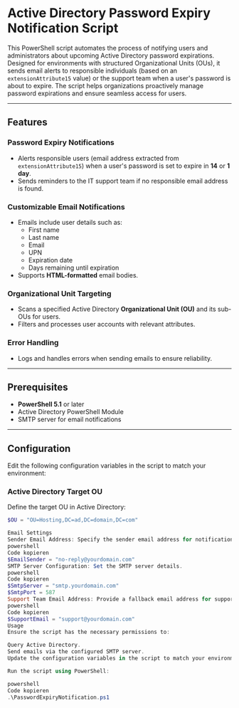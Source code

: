 # Active Directory Password Expiry Notification Script

This PowerShell script automates the process of notifying users and administrators about upcoming Active Directory password expirations. Designed for environments with structured Organizational Units (OUs), it sends email alerts to responsible individuals (based on an `extensionAttribute15` value) or the support team when a user's password is about to expire. The script helps organizations proactively manage password expirations and ensure seamless access for users.

---

## Features

### **Password Expiry Notifications**
- Alerts responsible users (email address extracted from `extensionAttribute15`) when a user's password is set to expire in **14** or **1 day**.
- Sends reminders to the IT support team if no responsible email address is found.

### **Customizable Email Notifications**
- Emails include user details such as:
  - First name
  - Last name
  - Email
  - UPN
  - Expiration date
  - Days remaining until expiration
- Supports **HTML-formatted** email bodies.


### **Organizational Unit Targeting**
- Scans a specified Active Directory **Organizational Unit (OU)** and its sub-OUs for users.
- Filters and processes user accounts with relevant attributes.

### **Error Handling**
- Logs and handles errors when sending emails to ensure reliability.

---

## Prerequisites

- **PowerShell 5.1** or later
- Active Directory PowerShell Module
- SMTP server for email notifications

---

## Configuration

Edit the following configuration variables in the script to match your environment:

### **Active Directory Target OU**
Define the target OU in Active Directory:
```powershell
$OU = "OU=Hosting,DC=ad,DC=domain,DC=com"

Email Settings
Sender Email Address: Specify the sender email address for notifications.
powershell
Code kopieren
$EmailSender = "no-reply@yourdomain.com"
SMTP Server Configuration: Set the SMTP server details.
powershell
Code kopieren
$SmtpServer = "smtp.yourdomain.com"
$SmtpPort = 587
Support Team Email Address: Provide a fallback email address for support.
powershell
Code kopieren
$SupportEmail = "support@yourdomain.com"
Usage
Ensure the script has the necessary permissions to:

Query Active Directory.
Send emails via the configured SMTP server.
Update the configuration variables in the script to match your environment.

Run the script using PowerShell:

powershell
Code kopieren
.\PasswordExpiryNotification.ps1
